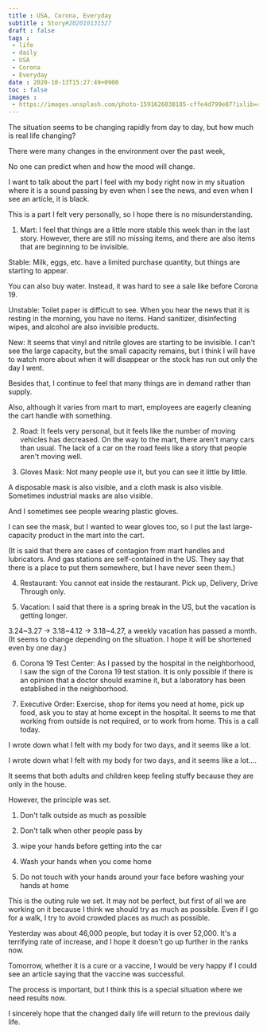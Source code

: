 ```yaml
---
title : USA, Corona, Everyday
subtitle : Story#202010131527
draft : false
tags :
 - life
 - daily
 - USA
 - Corona
 - Everyday
date : 2020-10-13T15:27:49+0900
toc : false
images : 
 - https://images.unsplash.com/photo-1591626038185-cffe4d799e87?ixlib=rb-1.2.1&q=80&fm=jpg&crop=entropy&cs=tinysrgb&w=1080&fit=max&ixid=eyJhcHBfaWQiOjE1NTU0OX0
---
```

The situation seems to be changing rapidly from day to day, but how much is real life changing?  

There were many changes in the environment over the past week,  

No one can predict when and how the mood will change.  

I want to talk about the part I feel with my body right now in my situation where it is a sound passing by even when I see the news, and even when I see an article, it is black.  

This is a part I felt very personally, so I hope there is no misunderstanding.  

1. Mart: I feel that things are a little more stable this week than in the last story. However, there are still no missing items, and there are also items that are beginning to be invisible.  

Stable: Milk, eggs, etc. have a limited purchase quantity, but things are starting to appear.  

You can also buy water. Instead, it was hard to see a sale like before Corona 19.  

Unstable: Toilet paper is difficult to see. When you hear the news that it is resting in the morning, you have no items. Hand sanitizer, disinfecting wipes, and alcohol are also invisible products.  

New: It seems that vinyl and nitrile gloves are starting to be invisible. I can't see the large capacity, but the small capacity remains, but I think I will have to watch more about when it will disappear or the stock has run out only the day I went.  

Besides that, I continue to feel that many things are in demand rather than supply.  

Also, although it varies from mart to mart, employees are eagerly cleaning the cart handle with something.  

2. Road: It feels very personal, but it feels like the number of moving vehicles has decreased. On the way to the mart, there aren't many cars than usual. The lack of a car on the road feels like a story that people aren't moving well.  

3. Gloves Mask: Not many people use it, but you can see it little by little.  

A disposable mask is also visible, and a cloth mask is also visible. Sometimes industrial masks are also visible.  

And I sometimes see people wearing plastic gloves.  

I can see the mask, but I wanted to wear gloves too, so I put the last large-capacity product in the mart into the cart.  

(It is said that there are cases of contagion from mart handles and lubricators. And gas stations are self-contained in the US. They say that there is a place to put them somewhere, but I have never seen them.)  

4. Restaurant: You cannot eat inside the restaurant. Pick up, Delivery, Drive Through only.  

5. Vacation: I said that there is a spring break in the US, but the vacation is getting longer.  

3.24~3.27 → 3.18~4.12 → 3.18~4.27, a weekly vacation has passed a month. (It seems to change depending on the situation. I hope it will be shortened even by one day.)  

6. Corona 19 Test Center: As I passed by the hospital in the neighborhood, I saw the sign of the Corona 19 test station. It is only possible if there is an opinion that a doctor should examine it, but a laboratory has been established in the neighborhood.  

7. Executive Order: Exercise, shop for items you need at home, pick up food, ask you to stay at home except in the hospital. It seems to me that working from outside is not required, or to work from home. This is a call today.  

I wrote down what I felt with my body for two days, and it seems like a lot.  

I wrote down what I felt with my body for two days, and it seems like a lot....  

It seems that both adults and children keep feeling stuffy because they are only in the house.  

However, the principle was set.  

1. Don't talk outside as much as possible  

2. Don't talk when other people pass by  

3. wipe your hands before getting into the car  

4. Wash your hands when you come home  

5. Do not touch with your hands around your face before washing your hands at home  

This is the outing rule we set. It may not be perfect, but first of all we are working on it because I think we should try as much as possible. Even if I go for a walk, I try to avoid crowded places as much as possible.  

Yesterday was about 46,000 people, but today it is over 52,000. It's a terrifying rate of increase, and I hope it doesn't go up further in the ranks now.  

Tomorrow, whether it is a cure or a vaccine, I would be very happy if I could see an article saying that the vaccine was successful.  

The process is important, but I think this is a special situation where we need results now.  

I sincerely hope that the changed daily life will return to the previous daily life.